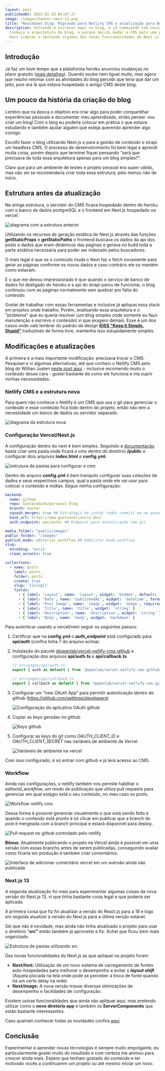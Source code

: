 ```yaml
---
layout: post
publishedAt: 2023-02-28 04:07:27
image: /images/banner-next-13.png
title: "Novidades blog: Migrando para Netlify CMS e atualização para Next.js 13"
description: Voltando a escrever aqui no blog, e já começando com novidades!
  Conheça a arquitetura do blog, o porquê decidi mudar o CMS para uma plataforma
  mais simples e testando algumas das novas funcionalidades do Next.js 13.
---
```

## Introdução

Já faz um bom tempo que a plataforma heroku anunciou mudanças no plano gratuito ([mais detalhes](https://www.youtube.com/watch?v=8f9y6P5H7Go)). Quando soube nem liguei muito, mas agora que resolvi retomar com as atividades do blog percebi que teria que dar um jeito, pois era lá que estava hospedado o antigo CMS deste blog.

## Um pouco da história da criação do blog

Lembro que na época o objetivo era criar algo para poder compartilhar experiências pessoais e documentar meu aprendizado, então pensei: vou criar um blog! Com o blog eu poderia colocar em prática o que estava estudando e também ajudar alguém que esteja querendo aprender algo comigo.

Escolhi fazer o blog utilizando Next.js e para a gestão de conteúdo o strapi um headless CMS. O processo de desenvolvimento foi bem legal e aprendi muita coisa, porém depois que terminei fiquei pensando “será que precisava de toda essa arquitetura apenas para um blog simples?”. 

Claro que para um ambiente de testes e projeto pessoal era super válido, mas não sei se recomendaria criar toda essa estrutura, pelo menos não de início.

## Estrutura antes da atualização

Na antiga estrutura, o servidor do CMS ficava hospedado dentro do heroku com o banco de dados postgreSQL e o frontend em Next.js hospedado na vercel.

![diagrama com a estrutura anterior](/images/estrutura-antiga.png "Diagrama com a estrutura anterior")

Utilizando os recursos de geração estática do Next.js através das funções **getStaticProps** e **getStaticPaths** o frontend buscava os dados da api dos posts e dados que eram dinâmicos das páginas e gerava no build toda a parte estática necessária para poder ser indexado pelos buscadores. 

O mais legal é que se o conteúdo muda o Next faz o fetch novamente para gerar as páginas conforme os novos dados e caso contrário ele os mantém como estavam.

E o que me deixou impressionado é que quando o serviço de banco de dados foi desligado do heroku e a api do strapi parou de funcionar, o blog continuou com as páginas normalmente sem quebrar por falta do conteúdo. 

Gostei de trabalhar com essas ferramentas e inclusive já apliquei essa stack em projetos onde trabalho. Porém, a﻿nalisando essa arquitetura e o "problema" que eu queria resolver (um blog simples onde somente eu faço manutenção e escrevo o conteúdo) vi que exagero demais. E﻿sse é um dos casos onde vale lembrar do padrão de design **[KISS "Keep it Simple, Stupid"](https://www.interaction-design.org/literature/article/kiss-keep-it-simple-stupid-a-design-principle)** traduzindo de forma livre, mantenha isso estupidamente simples.



## Modificações e atualizações

A primeira e a mais importante modificação: precisava trocar o CMS.  Pesquisei e vi algumas alternativas, até que conheci o Netlify CMS pelo blog do Willian Justen [neste post aqui](https://willianjusten.com.br/usando-netlify-cms-com-nextjs-vercel-e-github) - inclusive recomendo muito o conteúdo desse cara - gostei bastante de como ele funciona e iria suprir minhas necessidades.

### Netlify CMS e a estrutura nova

Para quem não conhece o Netlify é um CMS que usa o git para gerenciar o conteúdo e esse conteúdo fica todo dentro do projeto, então não tem a necessidade um banco de dados ou servidor separado.

![diagrama da estrutura nova](/images/estrutura-nova-cms.png "Diagrama da estrutura nova")

### Configuração Vercel/Next.js

A configuração dentro do next é bem simples. Seguindo a [documentação](https://www.netlifycms.org/docs/add-to-your-site/) basta criar uma pasta onde ficará o cms dentro do diretório **/public** e configurar dois arquivos **index.html** e **config.yml**. 

![estrutura de pastas para configurar o cms](/images/estrutura-pastas-cms-0.png "Estrutura de pastas para configurar o cms")

Dentro do arquivo **config.yml** é bem tranquilo configurar suas coleções de dados e seus respectivos campos, qual a pasta onde ele vai usar para colocar o conteúdo e mídias. Segue minha configuração:

```yaml
backend:
  name: github
  repo: GustavoGcdo/personal-blog
  branch: master
  squash_merges: true ## Estrategia de juntar todos commits em um quando publicar
  base_url: https://www.gustavooliveira.dev/
  auth_endpoint: api/auth/ ## Endpoint para autenticação com git

media_folder: "public/images"
public_folder: "/images"
publish_mode: editorial_workflow ## Habilitar modo workflow
slug:
  encoding: 'ascii'
  clean_accents: true

collections:
  - name: posts
    label: posts
    folder: posts 
    create: true 
    slug: '{{slug}}' 
    fields:
      - { label: 'Layout', name: 'layout', widget: 'hidden', default: 'post' }
      - { label: 'Date', name: 'publishedAt', widget: 'datetime', format: 'YYYY-MM-DD hh:mm:ss' }
      - { label: 'Post Image', name: 'image', widget: 'image', required: true }
      - { label: 'Title', name: 'title', widget: 'string' }
      - { label: 'Description', name: 'description', widget: 'string' }
      - { label: 'Body', name: 'body', widget: 'markdown' }
```

Para autenticar usando a vercel/next seguir os seguintes passos: 

1. Certificar que na **config.yml** o ***auth_endpoint*** está configurado para **api/auth** (confira linha 7 do arquivo acima).
2. Instalação do pacote [@openlab/vercel-netlify-cms-github](https://www.npmjs.com/package/@openlab/vercel-netlify-cms-github) e configuração dos arquivos **api/auth.ts** e **api/callback.ts**.

   ```typescript
   // src/pages/api/auth.ts
   export { auth as default } from '@openlab/vercel-netlify-cms-github'
   ```

   ```typescript
   // src/pages/api/callback.ts
   export { callback as default } from '@openlab/vercel-netlify-cms-github'
   ```
3. Configurar um “new OAuth App” para permitir autenticação dentro do github (<https://github.com/settings/developers>)

   ![Configuração do aplicativo OAuth github](/images/register-on-github.png "Configuração do aplicativo OAuth github")
4. Copiar as keys geradas no github

   ![Keys github](/images/github-keys.png "Keys github")
5. Configurar as keys do git como *OAUTH_CLIENT_ID* e *OAUTH_CLIENT_SECRET* nas variáveis de ambiente da Vercel.

   ![Variáveis de ambiente na vercel](/images/env-vercel.png "Variáveis de ambiente na vercel")

Com isso configurado, é só entrar com github e já terá acesso ao CMS.

### Workflow

Ainda nas configurações, o netlify também nos permite habilitar o *editorial_workflow*, um modo de publicação que utiliza pull requests para gerenciar em qual estágio está o seu conteúdo, no meu caso os posts.

![Workflow netlify cms](/images/workflow-publish.png "Workflow netlify cms")

Dessa forma é possível gerenciar visualmente o que está sendo feito e quando o conteúdo está pronto é só clicar em publicar que a branch do post é mergeada com a branch principal e estará disponível para deploy.

![Pull request no github controlado pelo netlify](/images/pull-request.png "Pull request no github controlado pelo netlify")

**Bônus**: Atualmente publicando o projeto na Vercel ainda é possível ver uma versão com essas branchs antes de serem publicadas, conseguindo avaliar como ficaria em produção e também criar comentários.

![Interface de adicionar comentário vercel em um aversão ainda não publicada](/images/comentario-vercel-2.png "Interface de adicionar comentário vercel em um aversão ainda não publicada")

### Next.js 13

A segunda atualização foi mais para experimentar algumas coisas da nova versão do Next.js 13, vi que tinha bastante coisa legal e que poderia ser aplicada.

A primeira coisa que fiz foi atualizar a versão do React.js para a 18 e logo em seguida atualizei a versão do Next.js para a última versão estável.

S﻿ei que não é novidade, mas ainda não tinha atualizado o projeto para usar o diretório "**src"** então também já aproveitei e fiz. Achei que ficou bem mais organizado.

![Estrutura de pastas utilizando src](/images/estrutura-src.png "Estrutura de pastas utilizando src")

Das novas funcionalidades do Next.js as que apliquei no projeto foram:

* **Next/font:** Utilização de um novo sistema de carregamento de fontes auto-hospedadas para melhorar o desempenho e evitar o ***layout shift*** (Aquela piscada na tela onde pode se perceber a troca de fonte quando há um certo delay na rede)
* **Next/image:** A nova versão ﻿﻿trouxe diversas otimizações de desempenho e facilidades de configuração.

Existem outras funcionalidades que ainda não apliquei aqui, mas pretendo utilizar como o **novo diretório app** e também os **ServerComponents** que estão bastante interessantes.

Caso queiram conhecer todas as novidades confira [aqui](https://nextjs.org/blog/next-13)

## Conclusão

Experimentar e aprender novas tecnologias é sempre muito empolgante, eu particularmente gostei muito do resultado e com certeza me animou para crescer ainda mais. Espero que tenham gostado do conteúdo e ter motivado vocês a continuarem um projeto ou até mesmo iniciar um novo.